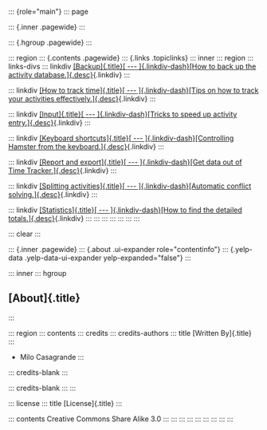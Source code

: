 ::: {role="main"}
::: page
<div>

::: {.inner .pagewide}
:::

</div>

::: {.hgroup .pagewide}
:::

::: region
::: {.contents .pagewide}
::: {.links .topiclinks}
::: inner
::: region
::: links-divs
::: linkdiv
[[Backup]{.title}[ --- ]{.linkdiv-dash}[How to back up the activity database.]{.desc}](backup.html "Backup"){.linkdiv}
:::

::: linkdiv
[[How to track time]{.title}[ --- ]{.linkdiv-dash}[Tips on how to track your activities effectively.]{.desc}](tracking.html "How to track time"){.linkdiv}
:::

::: linkdiv
[[Input]{.title}[ --- ]{.linkdiv-dash}[Tricks to speed up activity entry.]{.desc}](input.html "Input"){.linkdiv}
:::

::: linkdiv
[[Keyboard shortcuts]{.title}[ --- ]{.linkdiv-dash}[Controlling Hamster from the keyboard.]{.desc}](keys.html "Keyboard shortcuts"){.linkdiv}
:::

::: linkdiv
[[Report and export]{.title}[ --- ]{.linkdiv-dash}[Get data out of Time Tracker.]{.desc}](reports.html "Report and export"){.linkdiv}
:::

::: linkdiv
[[Splitting activities]{.title}[ --- ]{.linkdiv-dash}[Automatic conflict solving.]{.desc}](merge.html "Splitting activities"){.linkdiv}
:::

::: linkdiv
[[Statistics]{.title}[ --- ]{.linkdiv-dash}[How to find the detailed totals.]{.desc}](statistics.html "Statistics"){.linkdiv}
:::
:::
:::
:::
:::
:::
:::

::: clear
:::

::: {.inner .pagewide}
::: {.about .ui-expander role="contentinfo"}
::: {.yelp-data .yelp-data-ui-expander yelp-expanded="false"}
:::

::: inner
::: hgroup
## [About]{.title}
:::

::: region
::: contents
::: credits
::: credits-authors
::: title
[Written By]{.title}
:::

-   Milo Casagrande
:::

::: credits-blank
:::

::: credits-blank
:::
:::

::: license
::: title
[License]{.title}
:::

::: contents
Creative Commons Share Alike 3.0
:::
:::
:::
:::
:::
:::
:::
:::
:::
